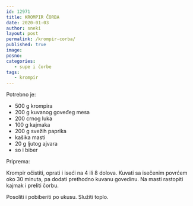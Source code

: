 ```yaml
---
id: 12971
title: KROMPIR ČORBA
date: 2020-01-03
author: sneki
layout: post
permalink: /krompir-corba/
published: true
image: 
posno: 
categories:
   - supe i čorbe
tags:
   - krompir
---
```

Potrebno je:

* 500 g krompira
* 200 g kuvanog goveđeg mesa
* 200 crnog luka
* 100 g kajmaka
* 200 g svežih paprika
* kašika masti
* 20 g ljutog ajvara 
* so i biber

Priprema:

Krompir očistiti, oprati i iseći na 4 ili 8 dolova. Kuvati sa isečenim povrćem oko 30 minuta, pa dodati
prethodno kuvanu govedinu. Na masti rastopiti kajmak i preliti čorbu. 

Posoliti i pobiberiti po ukusu. Služiti toplo.



  

